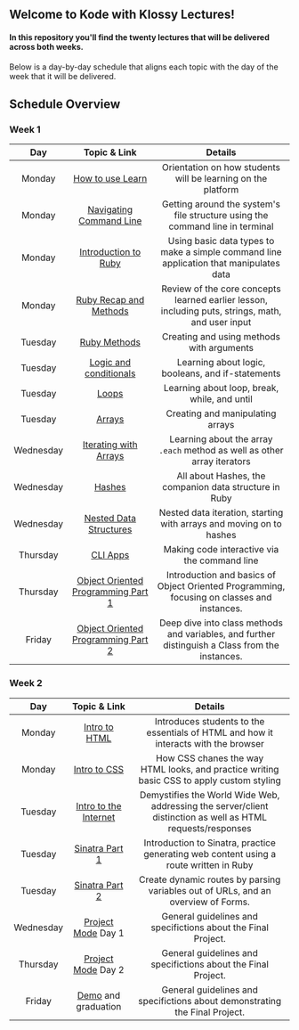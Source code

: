 ## Welcome to Kode with Klossy Lectures!

#### In this repository you'll find the twenty lectures that will be delivered across both weeks.

Below is a day-by-day schedule that aligns each topic with the day of the week that it will be delivered.



## Schedule Overview

### Week 1

|    Day    |                         Topic & Link                         |                           Details                            |
| :-------: | :----------------------------------------------------------: | :----------------------------------------------------------: |
|  Monday   | [How to use Learn](https://github.com/learn-co-curriculum/kwk-level-1-week-1-lectures/blob/week-1-external-construction/001_using_learn.md) | Orientation on how students will be learning on the platform |
|  Monday   | [Navigating Command Line](https://github.com/learn-co-curriculum/kwk-level-1-week-1-lectures/blob/week-1-external-construction/002_intro_to_command_line.md) | Getting around the system's file structure using the command line in terminal |
|  Monday   | [Introduction to Ruby](https://github.com/learn-co-curriculum/kwk-level-1-week-1-lectures/blob/week-1-external-construction/003_intro_to_ruby.md) | Using basic data types to make a simple command line application that manipulates data |
|  Monday   | [Ruby Recap and Methods](https://github.com/learn-co-curriculum/kwk-level-1-week-1-lectures/blob/week-1-external-construction/004_ruby_2_recap_and_methods.md) | Review of the core concepts learned earlier lesson, including puts, strings, math, and user input |
|  Tuesday  | [Ruby Methods](https://github.com/learn-co-curriculum/kwk-level-1-week-1-lectures/blob/week-1-external-construction/005_ruby_methods.md) |          Creating and using methods with arguments           |
|  Tuesday  | [Logic and conditionals](https://github.com/learn-co-curriculum/kwk-level-1-week-1-lectures/blob/week-1-external-construction/006_logic_and_conditionals.md) |      Learning about logic, booleans, and if-statements       |
|  Tuesday  | [Loops](https://github.com/learn-co-curriculum/kwk-level-1-week-1-lectures/blob/week-1-external-construction/007_loops.md) |         Learning about loop, break, while, and until         |
|  Tuesday  | [Arrays](https://github.com/learn-co-curriculum/kwk-level-1-week-1-lectures/blob/week-1-external-construction/008_arrays.md) |               Creating and manipulating arrays               |
| Wednesday | [Iterating with Arrays](https://github.com/learn-co-curriculum/kwk-level-1-week-1-lectures/blob/week-1-external-construction/009_iteration_with_arrays.md) | Learning about the array `.each` method as well as other  array iterators |
| Wednesday | [Hashes](https://github.com/learn-co-curriculum/kwk-level-1-week-1-lectures/blob/week-1-external-construction/010_hashes.md) |    All about Hashes, the companion data structure in Ruby    |
| Wednesday | [Nested Data Structures](https://github.com/learn-co-curriculum/kwk-level-1-week-1-lectures/blob/week-1-external-construction/011_nested_data_and_iteration.md) | Nested data iteration, starting with arrays and moving on to hashes |
| Thursday  | [CLI Apps](https://github.com/learn-co-curriculum/kwk-level-1-week-1-lectures/blob/week-1-external-construction/012_cli_apps.md) |         Making code interactive via the command line         |
| Thursday  | [Object Oriented Programming Part 1](https://github.com/learn-co-curriculum/kwk-level-1-week-1-lectures/blob/week-1-external-construction/013_object_orientation_1.md) | Introduction and basics of Object Oriented Programming, focusing on classes and instances. |
|  Friday   | [Object Oriented Programming Part 2](https://github.com/learn-co-curriculum/kwk-level-1-week-1-lectures/blob/week-1-external-construction/014_object_orientation_2.md) | Deep dive into class methods and variables, and further distinguish a Class from the instances. |

### Week 2

|    Day    |                         Topic & Link                         |                           Details                            |
| :-------: | :----------------------------------------------------------: | :----------------------------------------------------------: |
|  Monday   | [Intro to HTML]( [kwk-level-1-lecture-015-html-introduction](https://github.com/learn-co-curriculum/kwk-level-1-lecture-015-html-introduction)) | Introduces students to the essentials of HTML and how it interacts with the browser |
|  Monday   | [Intro to CSS](https://github.com/learn-co-curriculum/kwk-level-1-lecture-017-css-introduction) | How CSS chanes the way HTML looks, and practice writing basic CSS to apply custom styling |
|  Tuesday  | [Intro to the Internet](https://github.com/learn-co-curriculum/kwk-level-1-lecture-016-intro-to-the-internet) | Demystifies the World Wide Web, addressing the server/client distinction as well as HTML requests/responses |
|  Tuesday  | [Sinatra Part 1](https://github.com/learn-co-curriculum/kwk-level-1-lecture-018-sinatra-1) | Introduction to Sinatra, practice generating web content using a route written in Ruby |
|  Tuesday  | [Sinatra Part 2](https://github.com/learn-co-curriculum/kwk-level-1-lecture-018-sinatra-2) | Create dynamic routes by parsing variables out of URLs, and an overview of Forms. |
| Wednesday | [Project Mode](https://github.com/learn-co-curriculum/kwk-level-1-lecture-020-project-guidelines) Day 1 | General guidelines and specifictions about the Final Project. |
| Thursday  | [Project Mode](https://github.com/learn-co-curriculum/kwk-level-1-lecture-020-project-guidelines) Day 2 | General guidelines and specifictions about the Final Project. |
|  Friday   | [Demo](https://github.com/learn-co-curriculum/kwk-level-1-lecture-021-demo-guidelines) and graduation | General guidelines and specifictions about demonstrating the Final Project. |